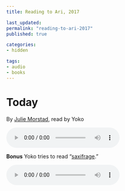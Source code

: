 ```yaml
---
title: Reading to Ari, 2017

last_updated: 
permalink: "reading-to-ari-2017"
published: true

categories:
- hidden

tags:
- audio
- books
---
```


<h1>Today</h1>

<p>
    By <a href="http://juliemorstad.com">Julie Morstad</a>, read by Yoko
</p>

<audio controls>
    <source src="/assets/2017-12-22-reading-to-ari-today.mp3">
</audio>

<p>
    <strong>Bonus</strong> Yoko tries to read “<a href="https://www.youtube.com/watch?v=mAvggiJ7uzg">saxifrage</a>.”
</p>

<audio controls>
    <source src="/assets/2017-12-22-saxifrage.mp3">
</audio>